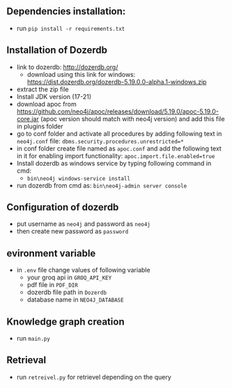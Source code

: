 ## Dependencies installation:

- run `pip install -r requirements.txt`


## Installation of Dozerdb

- link to dozerdb: http://dozerdb.org/
    - download using this link for windows: https://dist.dozerdb.org/dozerdb-5.19.0.0-alpha.1-windows.zip
- extract the zip file
- Install JDK version (17-21)
- download apoc from https://github.com/neo4j/apoc/releases/download/5.19.0/apoc-5.19.0-core.jar (apoc version should match with neo4j version) and add this file in plugins folder
- go to conf folder and activate all procedures by adding following text in `neo4j.conf` file: `dbms.security.procedures.unrestricted=*`
- in conf folder create file named as `apoc.conf` and add the following text in it for enabling import functionality: `apoc.import.file.enabled=true`
- Install dozerdb as windows service by typing following command in cmd:
    - `bin\neo4j windows-service install`
- run dozerdb from cmd as: `bin\neo4j-admin server console`


## Configuration of dozerdb
- put username as `neo4j` and password as `neo4j`
- then create new password as `password`



## evironment variable

- in `.env` file change values of following variable
    - your groq api in `GROQ_API_KEY`
    - pdf file in `PDF_DIR`
    - dozerdb file path in `Dozerdb`
    - database name in `NEO4J_DATABASE`


## Knowledge graph creation

- run `main.py`


## Retrieval

- run `retreivel.py` for retrievel depending on the query



